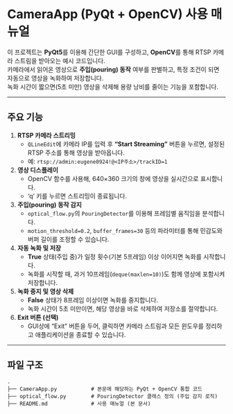 # CameraApp (PyQt + OpenCV) 사용 매뉴얼

이 프로젝트는 **PyQt5**를 이용해 간단한 GUI를 구성하고, **OpenCV**를 통해 RTSP 카메라 스트림을 받아오는 예시 코드입니다.  
카메라에서 읽어온 영상으로 **주입(pouring) 동작** 여부를 판별하고, 특정 조건이 되면 자동으로 영상을 녹화하여 저장합니다.  
녹화 시간이 짧으면(5초 미만) 영상을 삭제해 용량 낭비를 줄이는 기능을 포함합니다.

---

## 주요 기능

1. **RTSP 카메라 스트리밍**
   - `QLineEdit`에 카메라 IP를 입력 후 **“Start Streaming”** 버튼을 누르면, 설정된 RTSP 주소를 통해 영상을 받아옵니다.
   - 예: `rtsp://admin:eugene0924!@<IP주소>/trackID=1`
2. **영상 디스플레이**
   - OpenCV 함수를 사용해, 640×360 크기의 창에 영상을 실시간으로 표시합니다.
   - ‘q’ 키를 누르면 스트리밍이 종료됩니다.
3. **주입(pouring) 동작 감지**
   - `optical_flow.py`의 `PouringDetector`를 이용해 프레임별 움직임을 분석합니다.
   - `motion_threshold=0.2`, `buffer_frames=30` 등의 파라미터를 통해 민감도와 버퍼 길이를 조정할 수 있습니다.
4. **자동 녹화 및 저장**
   - **True** 상태(주입 중)가 일정 횟수(기본 5프레임) 이상 이어지면 녹화를 시작합니다.
   - 녹화를 시작할 때, 과거 10프레임(`deque(maxlen=10)`)도 함께 영상에 포함시켜 저장합니다.
5. **녹화 중지 및 영상 삭제**
   - **False** 상태가 8프레임 이상이면 녹화를 중지합니다.
   - 녹화 시간이 5초 미만이면, 해당 영상을 바로 삭제하여 저장소를 절약합니다.
6. **Exit 버튼 (선택)**
   - GUI상에 “Exit” 버튼을 두어, 클릭하면 카메라 스트림과 모든 윈도우를 정리하고 애플리케이션을 종료할 수 있습니다.

---

## 파일 구조

```plaintext
.
├── CameraApp.py           # 본문에 해당하는 PyQt + OpenCV 통합 코드
├── optical_flow.py        # PouringDetector 클래스 정의 (주입 감지 로직)
├── README.md              # 사용 매뉴얼 (본 문서)
